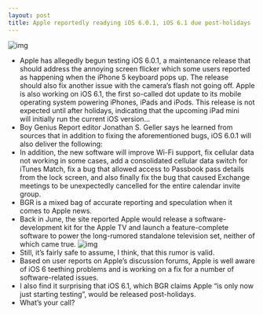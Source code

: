 ```yaml
---
layout: post
title: Apple reportedly readying iOS 6.0.1, iOS 6.1 due post-holidays
---
```

![img](http://media.idownloadblog.com/wp-content/uploads/2012/06/iOS-6-logo-with-slogan.jpg)
* Apple has allegedly begun testing iOS 6.0.1, a maintenance release that should address the annoying screen flicker which some users reported as happening when the iPhone 5 keyboard pops up. The release should also fix another issue with the camera’s flash not going off. Apple is also working on iOS 6.1, the first so-called dot update to its mobile operating system powering iPhones, iPads and iPods. This release is not expected until after holidays, indicating that the upcoming iPad mini will initially run the current iOS version…
* Boy Genius Report editor Jonathan S. Geller says he learned from sources that in addition to fixing the aforementioned bugs, iOS 6.0.1 will also deliver the following:
* In addition, the new software will improve Wi-Fi support, fix cellular data not working in some cases, add a consolidated cellular data switch for iTunes Match, fix a bug that allowed access to Passbook pass details from the lock screen, and also finally fix the bug that caused Exchange meetings to be unexpectedly cancelled for the entire calendar invite group.
* BGR is a mixed bag of accurate reporting and speculation when it comes to Apple news.
* Back in June, the site reported Apple would release a software-development kit for the Apple TV and launch a feature-complete software to power the long-rumored standalone television set, neither of which came true.
![img](http://media.idownloadblog.com/wp-content/uploads/2012/10/iPod-touch-5G-stack-colors.jpg)
* Still, it’s fairly safe to assume, I think, that this rumor is valid.
* Based on user reports on Apple’s discussion forums, Apple is well aware of iOS 6 teething problems and is working on a fix for a number of software-related issues.
* I also find it surprising that iOS 6.1, which BGR claims Apple “is only now just starting testing”, would be released post-holidays.
* What’s your call?

